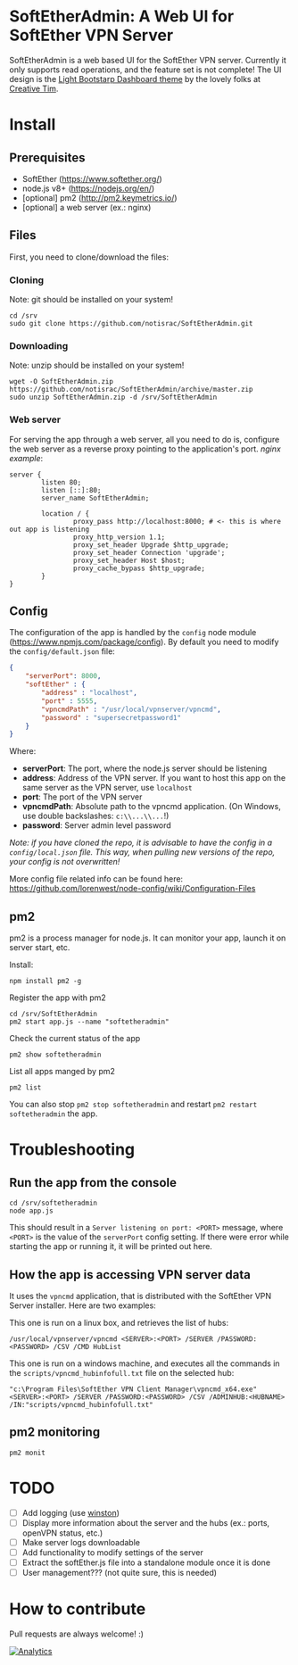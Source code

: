# SoftEtherAdmin: A Web UI for SoftEther VPN Server
SoftEtherAdmin is a web based UI for the SoftEther VPN server. Currently it only supports read operations, and the feature set is not complete!
The UI design is the [Light Bootstarp Dashboard theme](https://github.com/creativetimofficial/light-bootstrap-dashboard) by the lovely folks at [Creative Tim](https://www.creative-tim.com/).


# Install
## Prerequisites
 * SoftEther (https://www.softether.org/)
 * node.js v8+ (https://nodejs.org/en/)
 * [optional] pm2 (http://pm2.keymetrics.io/)
 * [optional] a web server (ex.: nginx)

## Files
First, you need to clone/download the files:

### Cloning
Note: git should be installed on your system!
```shell
cd /srv
sudo git clone https://github.com/notisrac/SoftEtherAdmin.git
```

### Downloading
Note: unzip should be installed on your system!
```shell
wget -O SoftEtherAdmin.zip https://github.com/notisrac/SoftEtherAdmin/archive/master.zip
sudo unzip SoftEtherAdmin.zip -d /srv/SoftEtherAdmin
```

### Web server
For serving the app through a web server, all you need to do is, configure the web server as a reverse proxy pointing to the application's port.
*nginx example*:
```
server {
        listen 80;
        listen [::]:80;
        server_name SoftEtherAdmin;

        location / {
                proxy_pass http://localhost:8000; # <- this is where out app is listening
                proxy_http_version 1.1;
                proxy_set_header Upgrade $http_upgrade;
                proxy_set_header Connection 'upgrade';
                proxy_set_header Host $host;
                proxy_cache_bypass $http_upgrade;
        }
}

```

## Config
The configuration of the app is handled by the `config` node module (https://www.npmjs.com/package/config).
By default you need to modify the `config/default.json` file:
```json
{
    "serverPort": 8000,
    "softEther" : {
        "address" : "localhost",
        "port" : 5555,
        "vpncmdPath" : "/usr/local/vpnserver/vpncmd",
        "password" : "supersecretpassword1"
    }
}
```
Where:
 - **serverPort**: The port, where the node.js server should be listening
 - **address**: Address of the VPN server. If you want to host this app on the same server as the VPN server, use `localhost`
 - **port**: The port of the VPN server
 - **vpncmdPath**: Absolute path to the vpncmd application. (On Windows, use double backslashes: `c:\\...\\...`!)
 - **password**: Server admin level password

_Note: if you have cloned the repo, it is advisable to have the config in a `config/local.json` file. This way, when pulling new versions of the repo, your config is not overwritten!_

More config file related info can be found here: https://github.com/lorenwest/node-config/wiki/Configuration-Files

## pm2
pm2 is a process manager for node.js. It can monitor your app, launch it on server start, etc.

Install:
```shell
npm install pm2 -g
```
Register the app with pm2
```shell
cd /srv/SoftEtherAdmin
pm2 start app.js --name "softetheradmin" 
```
Check the current status of the app
```shell
pm2 show softetheradmin
```
List all apps manged by pm2
```shell
pm2 list
```
You can also stop `pm2 stop softetheradmin` and restart `pm2 restart softetheradmin` the app.

# Troubleshooting
## Run the app from the console
```shell
cd /srv/softetheradmin
node app.js
```
This should result in a `Server listening on port: <PORT>` message, where `<PORT>` is the value of the `serverPort` config setting.
If there were error while starting the app or running it, it will be printed out here.

## How the app is accessing VPN server data
It uses the `vpncmd` application, that is distributed with the SoftEther VPN Server installer. Here are two examples:

This one is run on a linux box, and retrieves the list of hubs:
```shell
/usr/local/vpnserver/vpncmd <SERVER>:<PORT> /SERVER /PASSWORD:<PASSWORD> /CSV /CMD HubList
```

This one is run on a windows machine, and executes all the commands in the `scripts/vpncmd_hubinfofull.txt` file on the selected hub:
```shell
"c:\Program Files\SoftEther VPN Client Manager\vpncmd_x64.exe" <SERVER>:<PORT> /SERVER /PASSWORD:<PASSWORD> /CSV /ADMINHUB:<HUBNAME> /IN:"scripts/vpncmd_hubinfofull.txt"
```

## pm2 monitoring
```shell
pm2 monit
```

# TODO
 - [ ] Add logging (use [winston](https://www.npmjs.com/package/winston))
 - [ ] Display more information about the server and the hubs (ex.: ports, openVPN status, etc.)
 - [ ] Make server logs downloadable
 - [ ] Add functionality to modify settings of the server
 - [ ] Extract the softEther.js file into a standalone module once it is done
 - [ ] User management??? (not quite sure, this is needed)

# How to contribute
Pull requests are always welcome! :)

[![Analytics](https://ga-beacon.appspot.com/UA-122950438-1/SoftEtherAdmin)](https://github.com/igrigorik/ga-beacon)
